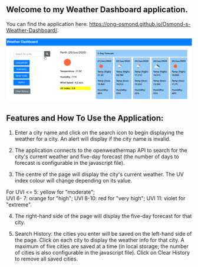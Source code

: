 ## Welcome to my Weather Dashboard application.

You can find the application here: https://ong-osmond.github.io/Osmond-s-Weather-Dashboard/.

![Index Page](/assets/Osmond-s-Weather%20Dashboard.png)

## Features and How To Use the Application:

1. Enter a city name and click on the search icon to begin displaying the weather for a city. An alert will display if the city name is invalid.

2. The application connects to the openweathermap API to search for the city's current weather and five-day forecast (the number of days to forecast is configurable in the javascript file).

3. The centre of the page will display the city's current weather. The UV index colour will change depending on its value. 

For UVI <= 5: yellow for  "moderate";  
    UVI 6-  7: orange for "high"; 
    UVI 8-10: red for "very high"; 
    UVI 11: violet for "extreme".

4. The right-hand side of the page will display the five-day forecast for that city.

5. Search History: the cities you enter will be saved on the left-hand side of the page. Click on each city to display the weather info for that city. A maximum of five cities are saved at a time (in local storage; the number of cities is also configurable in the javascript file). Click on Clear History to remove all saved cities.

